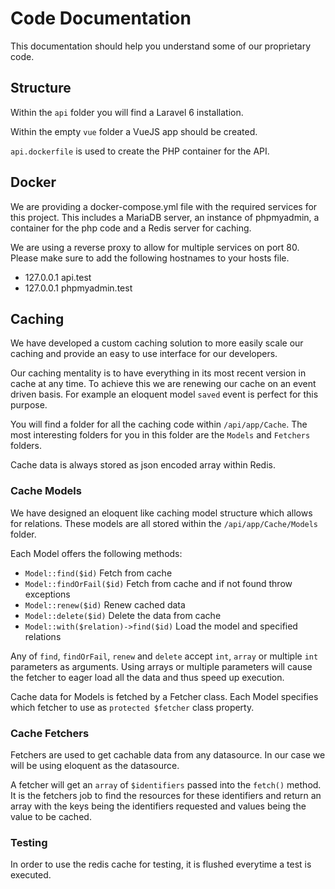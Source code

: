 # Code Documentation

This documentation should help you understand some of our proprietary code.

## Structure

Within the `api` folder you will find a Laravel 6 installation.

Within the empty `vue` folder a VueJS app should be created.

`api.dockerfile` is used to create the PHP container for the API.

## Docker

We are providing a docker-compose.yml file with the required services for this project.
This includes a MariaDB server, an instance of phpmyadmin, a container for the php code
and a Redis server for caching.

We are using a reverse proxy to allow for multiple services on port 80. Please make sure
to add the following hostnames to your hosts file.

 - 127.0.0.1 api.test
 - 127.0.0.1 phpmyadmin.test

## Caching

We have developed a custom caching solution to more easily scale our caching and
provide an easy to use interface for our developers.

Our caching mentality is to have everything in its most recent version in 
cache at any time. To achieve this we are renewing our cache on an event driven
basis. For example an eloquent model `saved` event is perfect for this purpose.

You will find a folder for all the caching code within `/api/app/Cache`. The most
interesting folders for you in this folder are the `Models` and `Fetchers` folders.

Cache data is always stored as json encoded array within Redis.

### Cache Models

We have designed an eloquent like caching model structure which allows for relations.
These models are all stored within the `/api/app/Cache/Models` folder.

Each Model offers the following methods:
 - `Model::find($id)` Fetch from cache
 - `Model::findOrFail($id)` Fetch from cache and if not found throw exceptions
 - `Model::renew($id)` Renew cached data
 - `Model::delete($id)` Delete the data from cache
 - `Model::with($relation)->find($id)` Load the model and specified relations
 
Any of `find`, `findOrFail`, `renew` and `delete` accept `int`, `array` or multiple `int` 
parameters as arguments. Using arrays or multiple parameters will cause the fetcher
to eager load all the data and thus speed up execution.

Cache data for Models is fetched by a Fetcher class. Each Model specifies which fetcher to
use as `protected $fetcher` class property.

### Cache Fetchers

Fetchers are used to get cachable data from any datasource. In our case we will be using
eloquent as the datasource.

A fetcher will get an `array` of `$identifiers` passed into the `fetch()` method. It is the
fetchers job to find the resources for these identifiers and return an array with
the keys being the identifiers requested and values being the value to be cached.

### Testing

In order to use the redis cache for testing, it is flushed everytime a test is executed.